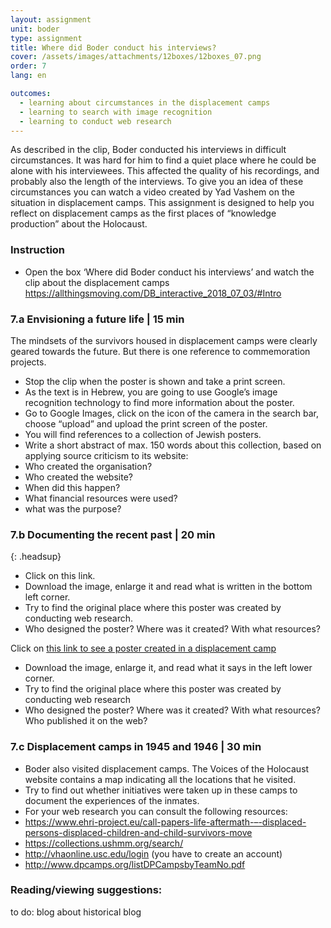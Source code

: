 ```yaml
---
layout: assignment
unit: boder
type: assignment
title: Where did Boder conduct his interviews?
cover: /assets/images/attachments/12boxes/12boxes_07.png
order: 7
lang: en

outcomes:
  - learning about circumstances in the displacement camps
  - learning to search with image recognition
  - learning to conduct web research 
---
```


As described in the clip, Boder conducted his interviews in difficult circumstances. It was hard for him to find a quiet place where he could be alone with his interviewees. This affected the quality of his recordings, and probably also the length of the interviews. To give you an idea of these circumstances you can watch a video created by Yad Vashem on the situation in displacement camps. 
This assignment is designed to help you reflect on displacement camps as the first places of “knowledge production” about the Holocaust. 


<!-- more -->

<!-- briefing-student -->
### Instruction
<!-- section-contents -->
- Open the box ‘Where did Boder conduct his interviews’  and watch the clip about the displacement camps
https://allthingsmoving.com/DB_interactive_2018_07_03/#Intro

<!-- section -->
### 7.a  Envisioning a future life | 15 min
<!-- section-contents -->

The mindsets of the survivors housed in displacement camps were clearly geared towards the future. But there is one reference to commemoration projects.
-	Stop the clip when the poster is shown and take a print screen.
-	As the text is in Hebrew, you are going to use Google’s image recognition technology to find more information about the poster. 
-	Go to Google Images, click on the icon of the camera in the search bar, choose “upload” and upload the print screen of the poster.
-	You will find references to a collection of Jewish posters. 
-	Write a short abstract of max. 150 words about this collection, based on applying source criticism to its website:
- Who created the organisation? 
- Who created the website? 
- When did this happen? 
- What financial resources were used?
- what was the purpose? 

<!-- section -->
### 7.b  Documenting the recent past | 20 min

<!-- section-contents -->
{: .headsup}

-	Click on this link.
-	Download the image, enlarge it and read what is written in the bottom left corner. 
-	Try to find the original place where this poster was created by conducting web research. 
-	Who designed the poster? Where was it created? With what resources? 

Click on [this link to see a poster created in a displacement camp](https://www.kedem-auctions.com/content/two-posters-issued-central-historical-commission-central-committee-liberated-jews-american)

- Download the image, enlarge it, and read what it says in the left lower corner.
- Try to find the original place where this poster was created by conducting web research
- Who designed the poster? Where was it created? With what resources? Who published it on the web? 

<!-- section -->
### 7.c  Displacement camps in 1945 and 1946 | 30 min
<!-- section-contents -->
-	Boder also visited displacement camps. The Voices of the Holocaust website contains a map indicating all the locations that he visited.
-	Try to find out whether initiatives were taken up in these camps to document the experiences of the inmates. 
-	For your web research you can consult the following resources:                              
- https://www.ehri-project.eu/call-papers-life-aftermath-–-displaced-persons-displaced-children-and-child-survivors-move 
-	https://collections.ushmm.org/search/ 
-	http://vhaonline.usc.edu/login (you have to create an account)
-	http://www.dpcamps.org/listDPCampsbyTeamNo.pdf 

<!-- section -->
### Reading/viewing  suggestions:
<!-- section-contents -->
to do: blog about historical blog
<!-- briefing-teacher -->

